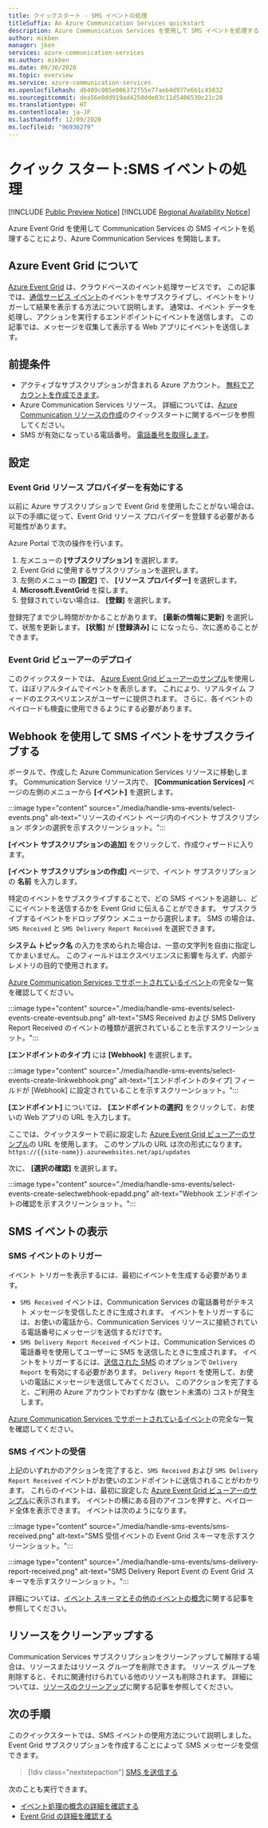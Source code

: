 ```yaml
---
title: クイックスタート - SMS イベントの処理
titleSuffix: An Azure Communication Services quickstart
description: Azure Communication Services を使用して SMS イベントを処理する方法について説明します。
author: mikben
manager: jken
services: azure-communication-services
ms.author: mikben
ms.date: 09/30/2020
ms.topic: overview
ms.service: azure-communication-services
ms.openlocfilehash: d6409c005e006372f55e77aeb4d977e6b1c45832
ms.sourcegitcommit: dea56e0dd919ad4250dde03c11d5406530c21c28
ms.translationtype: HT
ms.contentlocale: ja-JP
ms.lasthandoff: 12/09/2020
ms.locfileid: "96936279"
---
```

# <a name="quickstart-handle-sms-events"></a>クイック スタート:SMS イベントの処理

[!INCLUDE [Public Preview Notice](../../includes/public-preview-include.md)]
[!INCLUDE [Regional Availability Notice](../../includes/regional-availability-include.md)]

Azure Event Grid を使用して Communication Services の SMS イベントを処理することにより、Azure Communication Services を開始します。 

## <a name="about-azure-event-grid"></a>Azure Event Grid について

[Azure Event Grid](../../../event-grid/overview.md) は、クラウドベースのイベント処理サービスです。 この記事では、[通信サービス イベント](../../concepts/event-handling.md)のイベントをサブスクライブし、イベントをトリガーして結果を表示する方法について説明します。 通常は、イベント データを処理し、アクションを実行するエンドポイントにイベントを送信します。 この記事では、メッセージを収集して表示する Web アプリにイベントを送信します。

## <a name="prerequisites"></a>前提条件
- アクティブなサブスクリプションが含まれる Azure アカウント。 [無料でアカウントを作成できます](https://azure.microsoft.com/free/?WT.mc_id=A261C142F)。 
- Azure Communication Services リソース。 詳細については、[Azure Communication リソースの作成](../create-communication-resource.md)のクイックスタートに関するページを参照してください。
- SMS が有効になっている電話番号。 [電話番号を取得します](./get-phone-number.md)。

## <a name="setting-up"></a>設定

### <a name="enable-event-grid-resource-provider"></a>Event Grid リソース プロバイダーを有効にする

以前に Azure サブスクリプションで Event Grid を使用したことがない場合は、以下の手順に従って、Event Grid リソース プロバイダーを登録する必要がある可能性があります。

Azure Portal で次の操作を行います。

1. 左メニューの **[サブスクリプション]** を選択します。
2. Event Grid に使用するサブスクリプションを選択します。
3. 左側のメニューの **[設定]** で、 **[リソース プロバイダー]** を選択します。
4. **Microsoft.EventGrid** を探します。
5. 登録されていない場合は、 **[登録]** を選択します。 

登録完了まで少し時間がかかることがあります。 **[最新の情報に更新]** を選択して、状態を更新します。 **[状態]** が **[登録済み]** に になったら、次に進めることができます。

### <a name="event-grid-viewer-deployment"></a>Event Grid ビューアーのデプロイ

このクイックスタートでは、 [Azure Event Grid ビューアーのサンプル](/samples/azure-samples/azure-event-grid-viewer/azure-event-grid-viewer/)を使用して、ほぼリアルタイムでイベントを表示します。 これにより、リアルタイム フィードのエクスペリエンスがユーザーに提供されます。 さらに、各イベントのペイロードも検査に使用できるようにする必要があります。  

## <a name="subscribe-to-the-sms-events-using-web-hooks"></a>Webhook を使用して SMS イベントをサブスクライブする

ポータルで、作成した Azure Communication Services リソースに移動します。 Communication Service リソース内で、 **[Communication Services]** ページの左側のメニューから **[イベント]** を選択します。

:::image type="content" source="./media/handle-sms-events/select-events.png" alt-text="リソースのイベント ページ内のイベント サブスクリプション ボタンの選択を示すスクリーンショット。":::

**[イベント サブスクリプションの追加]** をクリックして、作成ウィザードに入ります。

**[イベント サブスクリプションの作成]** ページで、イベント サブスクリプションの **名前** を入力します。

特定のイベントをサブスクライブすることで、どの SMS イベントを追跡し、どこにイベントを送信するかを Event Grid に伝えることができます。 サブスクライブするイベントをドロップダウン メニューから選択します。 SMS の場合は、`SMS Received` と `SMS Delivery Report Received` を選択できます。 

**システム トピック名** の入力を求められた場合は、一意の文字列を自由に指定してかまいません。 このフィールドはエクスペリエンスに影響を与えず、内部テレメトリの目的で使用されます。

[Azure Communication Services でサポートされているイベント](../../concepts/event-handling.md)の完全な一覧を確認してください。

:::image type="content" source="./media/handle-sms-events/select-events-create-eventsub.png" alt-text="SMS Received および SMS Delivery Report Received のイベントの種類が選択されていることを示すスクリーンショット。":::

**[エンドポイントのタイプ]** には **[Webhook]** を選択します。 

:::image type="content" source="./media/handle-sms-events/select-events-create-linkwebhook.png" alt-text="[エンドポイントのタイプ] フィールドが [Webhook] に設定されていることを示すスクリーンショット。":::

**[エンドポイント]** については、 **[エンドポイントの選択]** をクリックして、お使いの Web アプリの URL を入力します。

ここでは、クイックスタートで前に設定した [Azure Event Grid ビューアーのサンプル](/samples/azure-samples/azure-event-grid-viewer/azure-event-grid-viewer/)の URL を使用します。 このサンプルの URL は次の形式になります。`https://{{site-name}}.azurewebsites.net/api/updates`

次に、 **[選択の確認]** を選択します。

:::image type="content" source="./media/handle-sms-events/select-events-create-selectwebhook-epadd.png" alt-text="Webhook エンドポイントの確認を示すスクリーンショット。":::

## <a name="viewing-sms-events"></a>SMS イベントの表示

### <a name="triggering-sms-events"></a>SMS イベントのトリガー

イベント トリガーを表示するには、最初にイベントを生成する必要があります。

- `SMS Received` イベントは、Communication Services の電話番号がテキスト メッセージを受信したときに生成されます。 イベントをトリガーするには、お使いの電話から、Communication Services リソースに接続されている電話番号にメッセージを送信するだけです。
- `SMS Delivery Report Received` イベントは、Communication Services の電話番号を使用してユーザーに SMS を送信したときに生成されます。 イベントをトリガーするには、[送信された SMS](../telephony-sms/send.md) のオプションで `Delivery Report` を有効にする必要があります。 `Delivery Report` を使用して、お使いの電話にメッセージを送信してみてください。 このアクションを完了すると、ご利用の Azure アカウントでわずかな (数セント未満の) コストが発生します。

[Azure Communication Services でサポートされているイベント](../../concepts/event-handling.md)の完全な一覧を確認してください。

### <a name="receiving-sms-events"></a>SMS イベントの受信

上記のいずれかのアクションを完了すると、`SMS Received` および `SMS Delivery Report Received` イベントがお使いのエンドポイントに送信されることがわかります。 これらのイベントは、最初に設定した [Azure Event Grid ビューアーのサンプル](/samples/azure-samples/azure-event-grid-viewer/azure-event-grid-viewer/)に表示されます。 イベントの横にある目のアイコンを押すと、ペイロード全体を表示できます。 イベントは次のようになります。

:::image type="content" source="./media/handle-sms-events/sms-received.png" alt-text="SMS 受信イベントの Event Grid スキーマを示すスクリーンショット。":::

:::image type="content" source="./media/handle-sms-events/sms-delivery-report-received.png" alt-text="SMS Delivery Report Event の Event Grid スキーマを示すスクリーンショット。":::

詳細については、[イベント スキーマとその他のイベントの概念](../../concepts/event-handling.md)に関する記事を参照してください。

## <a name="clean-up-resources"></a>リソースをクリーンアップする

Communication Services サブスクリプションをクリーンアップして解除する場合は、リソースまたはリソース グループを削除できます。 リソース グループを削除すると、それに関連付けられている他のリソースも削除されます。 詳細については、[リソースのクリーンアップ](../create-communication-resource.md#clean-up-resources)に関する記事を参照してください。

## <a name="next-steps"></a>次の手順

このクイックスタートでは、SMS イベントの使用方法について説明しました。 Event Grid サブスクリプションを作成することによって SMS メッセージを受信できます。

> [!div class="nextstepaction"] 
> [SMS を送信する](../telephony-sms/send.md)

次のことも実行できます。

 - [イベント処理の概念の詳細を確認する](../../concepts/event-handling.md)
 - [Event Grid の詳細を確認する](../../../event-grid/overview.md)